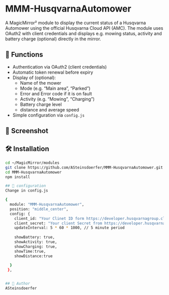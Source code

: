 # MMM-HusqvarnaAutomower

A MagicMirror² module to display the current status of a Husqvarna Automower using the official Husqvarna Cloud API (AMC). The module uses OAuth2 with client credentials and displays e.g. mowing status, activity and battery charge (optional) directly in the mirror.

## 🧩 Functions

- Authentication via OAuth2 (client credentials)
- Automatic token renewal before expiry
- Display of (optional):
  - Name of the mower
  - Mode (e.g. “Main area”, “Parked”)
  - Error and Error code if it is on fault
  - Activity (e.g. “Mowing”, “Charging”)
  - Battery charge level
  - distance and average speed
- Simple configuration via `config.js`

## 📸 Screenshot


## 🛠️ Installation

```bash
cd ~/MagicMirror/modules
git clone https://github.com/ASteinsdoerfer/MMM-HusqvarnaAutomower.git
cd MMM-HusqvarnaAutomower
npm install

## 🔧 configuration
Change in config.js

{
  module: "MMM-HusqvarnaAutomower",
  position: "middle_center",
  config: {
    client_id: "Your Clinet ID form https://developer.husqvarnagroup.cloud/",
    client_secret: "Your client Secret from https://developer.husqvarnagroup.cloud/",
    updateInterval: 5 * 60 * 1000, // 5 minute period
	
	showBattery: true, 
	showActivity: true, 
	showCharging: true,
	showTime:true,
	showDistance:true
	
  }
 },


## 🙌 Author
ASteinsdoerfer

